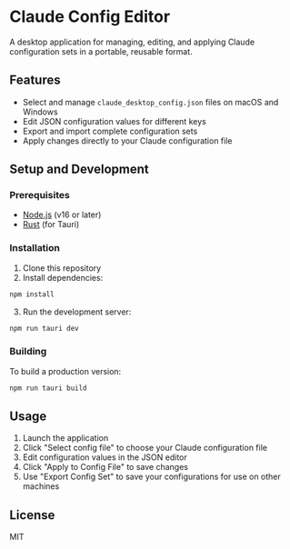 # Claude Config Editor

A desktop application for managing, editing, and applying Claude configuration sets in a portable, reusable format.

## Features

- Select and manage `claude_desktop_config.json` files on macOS and Windows
- Edit JSON configuration values for different keys
- Export and import complete configuration sets
- Apply changes directly to your Claude configuration file

## Setup and Development

### Prerequisites

- [Node.js](https://nodejs.org/) (v16 or later)
- [Rust](https://www.rust-lang.org/learn/get-started) (for Tauri)

### Installation

1. Clone this repository
2. Install dependencies:

```bash
npm install
```

3. Run the development server:

```bash
npm run tauri dev
```

### Building

To build a production version:

```bash
npm run tauri build
```

## Usage

1. Launch the application
2. Click "Select config file" to choose your Claude configuration file
3. Edit configuration values in the JSON editor
4. Click "Apply to Config File" to save changes
5. Use "Export Config Set" to save your configurations for use on other machines

## License

MIT
